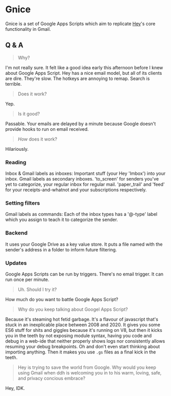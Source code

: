# Gnice

Gnice is a set of Google Apps Scripts which aim to replicate [Hey](https://hey.com/)'s core functionality in Gmail.

## Q & A

> Why? 

I'm not really sure. It felt like a good idea early this afternoon before I knew about Google Apps Script.
Hey has a nice email model, but all of its clients are dire. They're slow. The hotkeys are annoying to remap. Search is terrible.

> Does it work?

Yep.

> Is it good?

Passable. Your emails are delayed by a minute because Google doesn't provide hooks to run on email received.

> *How* does it work?

Hilariously.

### Reading
Inbox & Gmail labels as inboxes:
Important stuff (your Hey 'Imbox') into your inbox. Gmail labels as secondary inboxes.
'to_screen' for senders you've yet to categorize, your regular inbox for regular mail. 'paper_trail' and 'feed' for your receipts-and-whatnot and your subscriptions respectively.

### Setting filters
Gmail labels as commands:
Each of the inbox types has a '@-type' label which you assign to teach it to categorize the sender.

### Backend
It uses your Google Drive as a key value store.
It puts a file named with the sender's address in a folder to inform future filtering.

### Updates
Google Apps Scripts can be run by triggers. There's no email trigger. It can run once per minute.

> Uh. Should I try it?

How much do you want to battle Google Apps Script?

> Why do you keep talking about Googel Apps Script?

Because it's steaming hot fetid garbage. It's a flavour of javascript that's stuck in an inexplicable place between 2008 and 2020. It gives you some ES6 stuff for shits and giggles because it's running on V8, but then it kicks you in the teeth by not exposing module syntax, having you code and debug in a web-ide that neither properly shows logs nor consistently allows resuming your debug breakpoints. Oh and don't even start thinking about importing anything.
Then it makes you use `.gs` files as a final kick in the teeth.

> Hey is trying to save the world from Google. Why would you keep using Gmail when ddh is welcoming you in to his warm, loving, safe, and privacy concious embrace?

Hey, IDK. 

